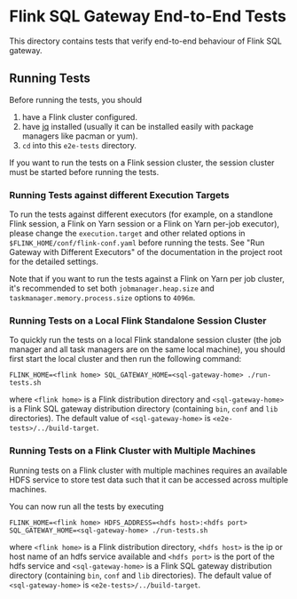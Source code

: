 # Flink SQL Gateway End-to-End Tests

This directory contains tests that verify end-to-end behaviour of Flink SQL gateway.

## Running Tests

Before running the tests, you should
1. have a Flink cluster configured.
2. have [jq](https://stedolan.github.io/jq/) installed (usually it can be installed easily with package managers like pacman or yum).
3. `cd` into this `e2e-tests` directory.

If you want to run the tests on a Flink session cluster, the session cluster must be started before running the tests.

### Running Tests against different Execution Targets

To run the tests against different executors (for example, on a standlone Flink session, a Flink on Yarn session or a Flink on Yarn per-job executor), please change the `execution.target` and other related options in `$FLINK_HOME/conf/flink-conf.yaml` before running the tests. See "Run Gateway with Different Executors" of the documentation in the project root for the detailed settings.

Note that if you want to run the tests against a Flink on Yarn per job cluster, it's recommended to set both `jobmanager.heap.size` and `taskmanager.memory.process.size` options to `4096m`.

### Running Tests on a Local Flink Standalone Session Cluster

To quickly run the tests on a local Flink standalone session cluster (the job manager and all task managers are on the same local machine), you should first start the local cluster and then run the following command:

```
FLINK_HOME=<flink home> SQL_GATEWAY_HOME=<sql-gateway-home> ./run-tests.sh
```

where `<flink home>` is a Flink distribution directory and `<sql-gateway-home>` is a Flink SQL gateway distribution directory (containing `bin`, `conf` and `lib` directories). The default value of `<sql-gateway-home>` is `<e2e-tests>/../build-target`.

### Running Tests on a Flink Cluster with Multiple Machines

Running tests on a Flink cluster with multiple machines requires an available HDFS service to store test data such that it can be accessed across multiple machines. 

You can now run all the tests by executing
```
FLINK_HOME=<flink home> HDFS_ADDRESS=<hdfs host>:<hdfs port> SQL_GATEWAY_HOME=<sql-gateway-home> ./run-tests.sh
```

where `<flink home>` is a Flink distribution directory, `<hdfs host>` is the ip or host name of an hdfs service available and `<hdfs port>` is the port of the hdfs service and `<sql-gateway-home>` is a Flink SQL gateway distribution directory (containing `bin`, `conf` and `lib` directories). The default value of `<sql-gateway-home>` is `<e2e-tests>/../build-target`.
